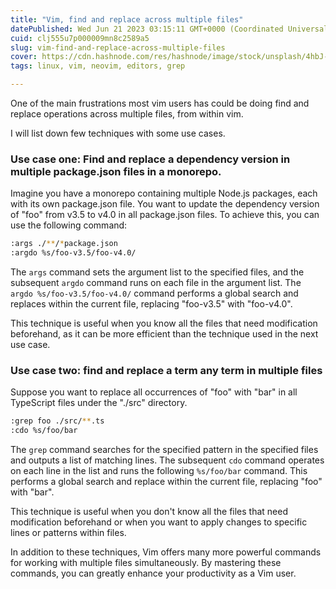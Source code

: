```yaml
---
title: "Vim, find and replace across multiple files"
datePublished: Wed Jun 21 2023 03:15:11 GMT+0000 (Coordinated Universal Time)
cuid: clj555u7p000009mn8c2589a5
slug: vim-find-and-replace-across-multiple-files
cover: https://cdn.hashnode.com/res/hashnode/image/stock/unsplash/4hbJ-eymZ1o/upload/9c7cf5015466f94c9118bac1116861a9.jpeg
tags: linux, vim, neovim, editors, grep

---
```


One of the main frustrations most vim users has could be doing find and replace operations across multiple files, from within vim.

I will list down few techniques with some use cases.

### **Use case one:** Find and replace a dependency version in multiple package.json files in a monorepo.

Imagine you have a monorepo containing multiple Node.js packages, each with its own package.json file. You want to update the dependency version of "foo" from v3.5 to v4.0 in all package.json files. To achieve this, you can use the following command:

```bash
:args ./**/*package.json
:argdo %s/foo-v3.5/foo-v4.0/
```

The `args` command sets the argument list to the specified files, and the subsequent `argdo` command runs on each file in the argument list. The `argdo %s/foo-v3.5/foo-v4.0/` command performs a global search and replaces within the current file, replacing "foo-v3.5" with "foo-v4.0".

This technique is useful when you know all the files that need modification beforehand, as it can be more efficient than the technique used in the next use case.

### Use case two: find and replace a term any term in multiple files

Suppose you want to replace all occurrences of "foo" with "bar" in all TypeScript files under the "./src" directory.

```bash
:grep foo ./src/**.ts
:cdo %s/foo/bar
```

The `grep` command searches for the specified pattern in the specified files and outputs a list of matching lines. The subsequent `cdo` command operates on each line in the list and runs the following `%s/foo/bar` command. This performs a global search and replace within the current file, replacing "foo" with "bar".

This technique is useful when you don't know all the files that need modification beforehand or when you want to apply changes to specific lines or patterns within files.

In addition to these techniques, Vim offers many more powerful commands for working with multiple files simultaneously. By mastering these commands, you can greatly enhance your productivity as a Vim user.